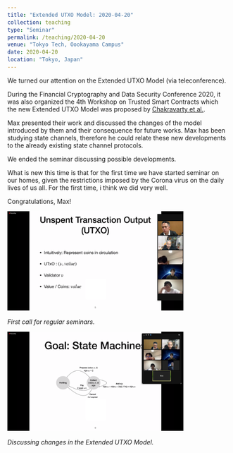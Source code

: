 ```yaml
---
title: "Extended UTXO Model: 2020-04-20"
collection: teaching
type: "Seminar"
permalink: /teaching/2020-04-20
venue: "Tokyo Tech, Oookayama Campus"
date: 2020-04-20
location: "Tokyo, Japan"
---
```


We turned our attention on the Extended UTXO Model (via teleconference).

During the Financial Cryptography and Data Security Conference 2020, it was also organized the 4th Workshop on Trusted Smart Contracts which the new Extended UTXO Model was proposed by [Chakravarty et al.](http://fc20.ifca.ai/wtsc/WTSC2020/WTSC20_paper_25.pdf).

 Max presented their work and discussed the changes of the model introduced  by them and their consequence for future works. Max has been studying state channels, therefore he could relate these new developments to the already existing state channel protocols.

We ended the seminar discussing possible developments.

What is new this time is that for the first time we have started seminar on our homes, given the restrictions imposed by the Corona virus on the daily lives of us all. For the first time, i think we did very well. 

Congratulations, Max!


<img src="/images/teaching/2020-04-20/utxo-1.jpg" width="400">

<em>First call for regular seminars.</em>

<img src="/images/teaching/2020-04-20/utxo-2.jpg" width="400">

<em>Discussing changes  in the  Extended UTXO Model. </em>
